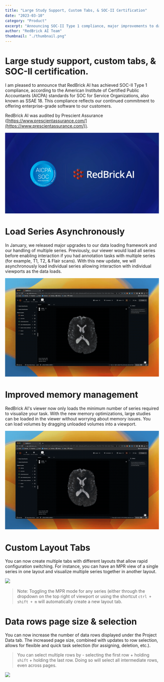```yaml
---
title: "Large Study Support, Custom Tabs, & SOC-II Certification"
date: "2023-03-10"
category: "Product"
excerpt: "Announcing SOC-II Type 1 compliance, major improvements to data loading with asynchronous series loading, enhanced memory management for large studies, and new custom layout tabs for flexible viewport configurations."
author: "RedBrick AI Team"
thumbnail: "./thumbnail.png"
---
```


# Large study support, custom tabs, & SOC-II certification.

I am pleased to announce that RedBrick AI has achieved SOC-II Type 1 compliance, according to the American Institute of Certified Public Accountants (AICPA) standards for SOC for Service Organizations, also known as SSAE 18. This compliance reflects our continued commitment to offering enterprise-grade software to our customers.

RedBrick AI was audited by Prescient Assurance ([https://www.prescientassurance.com/](https://www.prescientassurance.com/)).

![](./image1.webp)

# Load Series Asynchronously

In January, we released major upgrades to our data loading framework and our handling of multiple series. Previously, our viewer would load all series before enabling interaction if you had annotation tasks with multiple series (for example, T1, T2, & Flair scans). With this new update, we will asynchronously load individual series allowing interaction with individual viewports as the data loads.

![](./image2.gif)

# Improved memory management

RedBrick AI's viewer now only loads the minimum number of series required to visualize your task. With the new memory optimizations, large studies can be loaded in the viewer without worrying about memory issues. You can load volumes by dragging unloaded volumes into a viewport.

![](./image3.gif)

# Custom Layout Tabs

You can now create multiple tabs with different layouts that allow rapid configuration switching. For instance, you can have an MPR view of a single series in one layout and visualize multiple series together in another layout.

![](./image4.gif)

> Note: Toggling the MPR mode for any series (either through the dropdown on the top right of viewport or using the shortcut `ctrl + shift + m` will automatically create a new layout tab.

# Data rows page size & selection

You can now increase the number of data rows displayed under the Project Data tab. The increased page size, combined with updates to row selection, allows for flexible and quick task selection (for assigning, deletion, etc.).

> You can select multiple rows by - selecting the first row + holding `shift` + holding the last row. Doing so will select all intermediate rows, even across pages.

![](./image5.gif)
